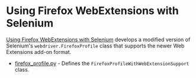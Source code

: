 # Using Firefox WebExtensions with Selenium

[Using Firefox WebExtensions with Selenium](https://intoli.com/blog/firefox-extensions-with-selenium/) develops a modified version of Selenium's `webdriver.FirefoxProfile` class that supports the newer Web Extensions add-on format.

- [firefox_profile.py](firefox_profile.py) - Defines the `FirefoxProfileWithWebExtensionSupport` class.
